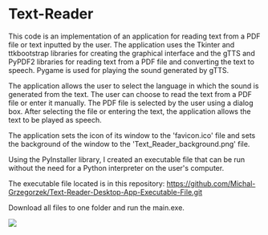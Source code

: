 # Text-Reader

This code is an implementation of an application for reading text from a PDF file or text inputted by the user. The application uses the Tkinter and ttkbootstrap libraries for creating the graphical interface and the gTTS and PyPDF2 libraries for reading text from a PDF file and converting the text to speech. Pygame is used for playing the sound generated by gTTS.


The application allows the user to select the language in which the sound is generated from the text. The user can choose to read the text from a PDF file or enter it manually. The PDF file is selected by the user using a dialog box. After selecting the file or entering the text, the application allows the text to be played as speech.


The application sets the icon of its window to the 'favicon.ico' file and sets the background of the window to the 'Text_Reader_background.png' file.

Using the PyInstaller library, I created an executable file that can be run without the need for a Python interpreter on the user's computer.

The executable file located is in this repository: https://github.com/Michal-Grzegorzek/Text-Reader-Desktop-App-Executable-File.git

Download all files to one folder and run the main.exe.

<p align="center">
  <img src="https://user-images.githubusercontent.com/93224108/212181267-0918e06a-fd9e-4869-9802-3830f7bd0a9a.png" style="display: block; margin: 0 auto;">
</p>
